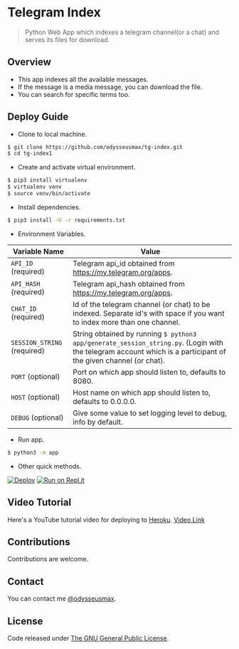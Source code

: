 # Telegram Index

> Python Web App which indexes a telegram channel(or a chat) and serves its files for download.

## Overview

* This app indexes all the available messages.
* If the message is a media message, you can download the file.
* You can search for specific terms too.

## Deploy Guide

* Clone to local machine.

```bash
$ git clone https://github.com/odysseusmax/tg-index.git
$ cd tg-index1
```

* Create and activate virtual environment.

```bash
$ pip3 install virtualenv
$ virtualenv venv
$ source venv/bin/activate
```

* Install dependencies.

```bash
$ pip3 install -U -r requirements.txt
```

* Environment Variables.

| **Variable Name** | **Value**
|------------- | -------------
| `API_ID` (required) | Telegram api_id obtained from https://my.telegram.org/apps.
| `API_HASH` (required) | Telegram api_hash obtained from https://my.telegram.org/apps.
| `CHAT_ID` (required) | Id of the telegram channel (or chat) to be indexed. Separate id's with space if you want to index more than one channel.
| `SESSION_STRING` (required) | String obtained by running `$ python3 app/generate_session_string.py`. (Login with the telegram account which is a participant of the given channel (or chat).
| `PORT` (optional) | Port on which app should listen to, defaults to 8080.
| `HOST` (optional) | Host name on which app should listen to, defaults to 0.0.0.0.
| `DEBUG` (optional) | Give some value to set logging level to debug, info by default.

* Run app.

```bash
$ python3 -m app
```

* Other quick methods.

[![Deploy](https://www.herokucdn.com/deploy/button.svg)](https://heroku.com/deploy?template=https://github.com/odysseusmax/tg-index/tree/master) [![Run on Repl.it](https://repl.it/badge/github/odysseusmax/tg-index)](https://repl.it/github/odysseusmax/tg-index)


## Video Tutorial

Here's a YouTube tutorial video for deploying to [Heroku](https://heroku.com/ "Heroku"). [Video Link](https://youtu.be/V8MKM6yzydw "Tutorial video for deploying to Heroku")

## Contributions

Contributions are welcome.

## Contact

You can contact me [@odysseusmax](https://tx.me/odysseusmax).

## License
Code released under [The GNU General Public License](LICENSE).
